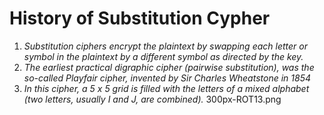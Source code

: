 # History of Substitution Cypher
1. *Substitution ciphers encrypt the plaintext by swapping each letter or symbol in the plaintext by a different symbol as directed by the key.*
2. *The earliest practical digraphic cipher (pairwise substitution), was the so-called Playfair cipher, invented by Sir Charles Wheatstone in 1854*
3. *In this cipher, a 5 x 5 grid is filled with the letters of a mixed alphabet (two letters, usually I and J, are combined).*
300px-ROT13.png

